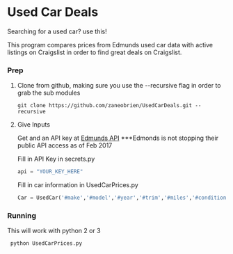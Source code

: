 # Used Car Deals

Searching for a used car? use this!

This program compares prices from Edmunds used car data with active listings on Craigslist in order to find great deals on Craigslist.

### Prep

1) Clone from github, making sure you use the --recursive flag in order to grab the sub modules

      ``` git clone https://github.com/zaneobrien/UsedCarDeals.git --recursive ```

2) Give Inputs

      Get and an API key at [Edmunds API](http://developer.edmunds.com/ "Here")
      ***Edmonds is not stopping their public API access as of Feb 2017

      Fill in API Key in secrets.py
   ```python
   api = "YOUR_KEY_HERE"
   ```

      Fill in car information in UsedCarPrices.py
   ```python
   Car = UsedCar('#make','#model','#year','#trim','#miles','#condition','#city','#zipcode')
   ```

### Running

This will work with python 2 or 3

``` python UsedCarPrices.py```
